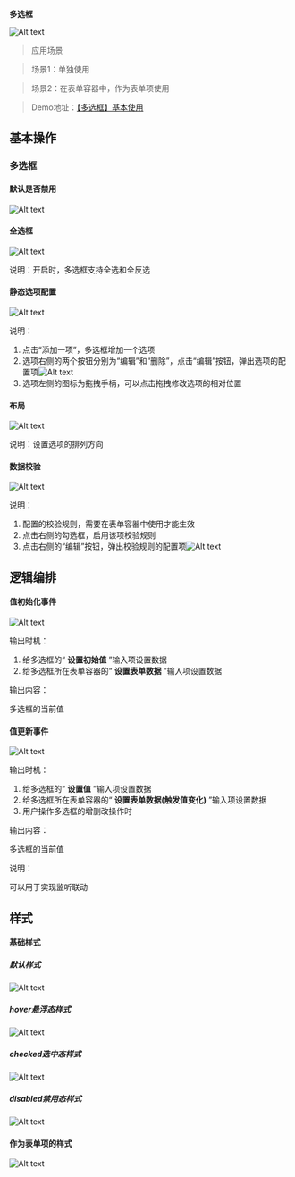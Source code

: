  **多选框** 

![Alt text](img/image.png)

> 应用场景

> 场景1：单独使用

> 场景2：在表单容器中，作为表单项使用

> Demo地址：[【多选框】基本使用](https://my.mybricks.world/mybricks-pc-page/index.html?id=470819610632261)
## 基本操作
### 多选框
#### 默认是否禁用

![Alt text](img/image-1.png)
#### 全选框

![Alt text](img/image-2.png)

说明：开启时，多选框支持全选和全反选
#### 静态选项配置

![Alt text](img/image-3.png)

说明：

1.  点击“添加一项”，多选框增加一个选项
2.  选项右侧的两个按钮分别为“编辑”和“删除”，点击“编辑”按钮，弹出选项的配置项![Alt text](img/image-4.png)
3.  选项左侧的图标为拖拽手柄，可以点击拖拽修改选项的相对位置
#### 布局

![Alt text](img/image-5.png)

说明：设置选项的排列方向
#### 数据校验

![Alt text](img/image-6.png)

说明：

1.  配置的校验规则，需要在表单容器中使用才能生效
2.  点击右侧的勾选框，启用该项校验规则
3.  点击右侧的“编辑”按钮，弹出校验规则的配置项![Alt text](img/image-7.png)
## 逻辑编排
#### 值初始化事件

![Alt text](img/image-8.png)

输出时机：

1.  给多选框的“ **设置初始值** ”输入项设置数据
2.  给多选框所在表单容器的“ **设置表单数据** ”输入项设置数据

输出内容：

多选框的当前值
#### 值更新事件

![Alt text](img/image-9.png)

输出时机：

1.  给多选框的“ **设置值** ”输入项设置数据
2.  给多选框所在表单容器的“ **设置表单数据(触发值变化)** ”输入项设置数据
3.  用户操作多选框的增删改操作时

输出内容：

多选框的当前值

说明：

可以用于实现监听联动
## 样式
#### 基础样式
##### 默认样式

![Alt text](img/image-10.png)
##### hover悬浮态样式

![Alt text](img/image-11.png)
##### checked选中态样式

![Alt text](img/image-12.png)
##### disabled禁用态样式

![Alt text](img/image-13.png)
#### 作为表单项的样式

![Alt text](img/image-14.png)